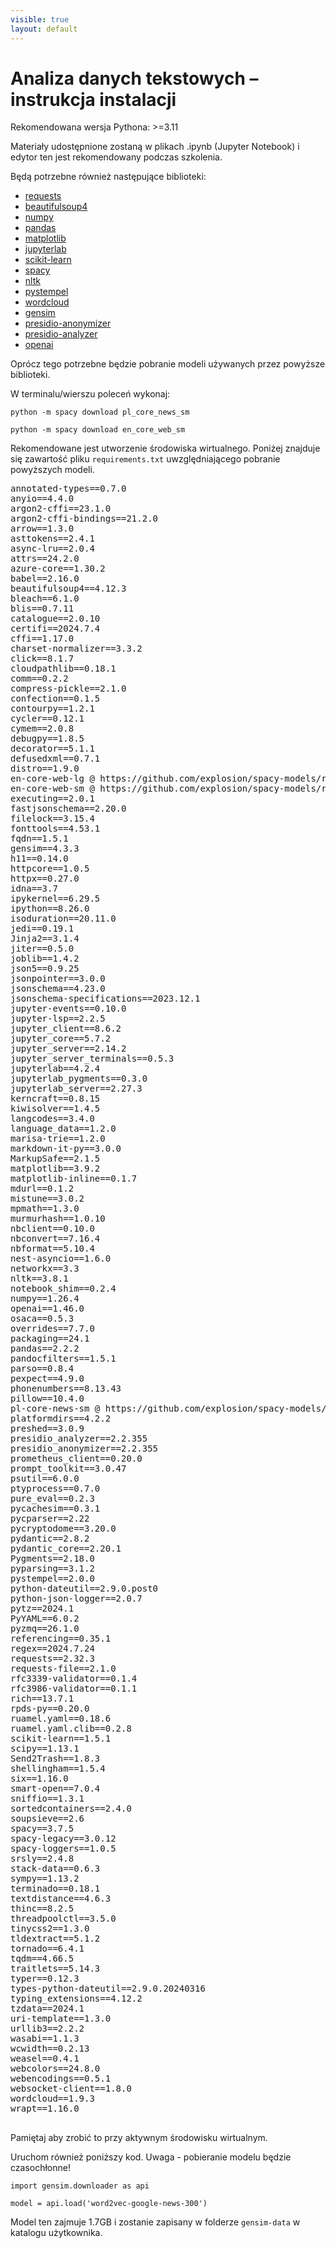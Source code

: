 ```yaml
---
visible: true
layout: default
---
```


# Analiza danych tekstowych – instrukcja instalacji

Rekomendowana wersja Pythona: >=3.11

Materiały udostępnione zostaną w plikach .ipynb (Jupyter Notebook) i edytor ten jest rekomendowany podczas szkolenia.


Będą potrzebne również następujące biblioteki:

- [requests](https://pypi.org/project/requests/)
- [beautifulsoup4](https://pypi.org/project/beautifulsoup4/)
- [numpy](https://pypi.org/project/numpy/)
- [pandas](https://pypi.org/project/pandas/)
- [matplotlib](https://pypi.org/project/matplotlib)
- [jupyterlab](https://pypi.org/project/jupyterlab)
- [scikit-learn](https://pypi.org/project/scikit-learn/)
- [spacy](https://pypi.org/project/spacy/)
- [nltk](https://pypi.org/project/nltk/)
- [pystempel](https://pypi.org/project/pystempel/)
- [wordcloud](https://pypi.org/project/wordcloud/)
- [gensim](https://pypi.org/project/gensim/)
- [presidio-anonymizer](https://pypi.org/project/presidio-anonymizer/)
- [presidio-analyzer](https://pypi.org/project/presidio-analyzer/)
- [openai](https://pypi.org/project/openai/)


Oprócz tego potrzebne będzie pobranie modeli używanych przez powyższe biblioteki.



W terminalu/wierszu poleceń wykonaj:

`python -m spacy download pl_core_news_sm`

`python -m spacy download en_core_web_sm`



Rekomendowane jest utworzenie środowiska wirtualnego. Poniżej znajduje się zawartość pliku `requirements.txt` uwzględniającego pobranie powyższych modeli.

<pre>
annotated-types==0.7.0
anyio==4.4.0
argon2-cffi==23.1.0
argon2-cffi-bindings==21.2.0
arrow==1.3.0
asttokens==2.4.1
async-lru==2.0.4
attrs==24.2.0
azure-core==1.30.2
babel==2.16.0
beautifulsoup4==4.12.3
bleach==6.1.0
blis==0.7.11
catalogue==2.0.10
certifi==2024.7.4
cffi==1.17.0
charset-normalizer==3.3.2
click==8.1.7
cloudpathlib==0.18.1
comm==0.2.2
compress-pickle==2.1.0
confection==0.1.5
contourpy==1.2.1
cycler==0.12.1
cymem==2.0.8
debugpy==1.8.5
decorator==5.1.1
defusedxml==0.7.1
distro==1.9.0
en-core-web-lg @ https://github.com/explosion/spacy-models/releases/download/en_core_web_lg-3.7.1/en_core_web_lg-3.7.1-py3-none-any.whl#sha256=ab70aeb6172cde82508f7739f35ebc9918a3d07debeed637403c8f794ba3d3dc
en-core-web-sm @ https://github.com/explosion/spacy-models/releases/download/en_core_web_sm-3.7.1/en_core_web_sm-3.7.1-py3-none-any.whl#sha256=86cc141f63942d4b2c5fcee06630fd6f904788d2f0ab005cce45aadb8fb73889
executing==2.0.1
fastjsonschema==2.20.0
filelock==3.15.4
fonttools==4.53.1
fqdn==1.5.1
gensim==4.3.3
h11==0.14.0
httpcore==1.0.5
httpx==0.27.0
idna==3.7
ipykernel==6.29.5
ipython==8.26.0
isoduration==20.11.0
jedi==0.19.1
Jinja2==3.1.4
jiter==0.5.0
joblib==1.4.2
json5==0.9.25
jsonpointer==3.0.0
jsonschema==4.23.0
jsonschema-specifications==2023.12.1
jupyter-events==0.10.0
jupyter-lsp==2.2.5
jupyter_client==8.6.2
jupyter_core==5.7.2
jupyter_server==2.14.2
jupyter_server_terminals==0.5.3
jupyterlab==4.2.4
jupyterlab_pygments==0.3.0
jupyterlab_server==2.27.3
kerncraft==0.8.15
kiwisolver==1.4.5
langcodes==3.4.0
language_data==1.2.0
marisa-trie==1.2.0
markdown-it-py==3.0.0
MarkupSafe==2.1.5
matplotlib==3.9.2
matplotlib-inline==0.1.7
mdurl==0.1.2
mistune==3.0.2
mpmath==1.3.0
murmurhash==1.0.10
nbclient==0.10.0
nbconvert==7.16.4
nbformat==5.10.4
nest-asyncio==1.6.0
networkx==3.3
nltk==3.8.1
notebook_shim==0.2.4
numpy==1.26.4
openai==1.46.0
osaca==0.5.3
overrides==7.7.0
packaging==24.1
pandas==2.2.2
pandocfilters==1.5.1
parso==0.8.4
pexpect==4.9.0
phonenumbers==8.13.43
pillow==10.4.0
pl-core-news-sm @ https://github.com/explosion/spacy-models/releases/download/pl_core_news_sm-3.7.0/pl_core_news_sm-3.7.0-py3-none-any.whl#sha256=94fd294e49f87fccf863f2792a1d89be1a0fd0a3c549790b2c8338ac304bee36
platformdirs==4.2.2
preshed==3.0.9
presidio_analyzer==2.2.355
presidio_anonymizer==2.2.355
prometheus_client==0.20.0
prompt_toolkit==3.0.47
psutil==6.0.0
ptyprocess==0.7.0
pure_eval==0.2.3
pycachesim==0.3.1
pycparser==2.22
pycryptodome==3.20.0
pydantic==2.8.2
pydantic_core==2.20.1
Pygments==2.18.0
pyparsing==3.1.2
pystempel==2.0.0
python-dateutil==2.9.0.post0
python-json-logger==2.0.7
pytz==2024.1
PyYAML==6.0.2
pyzmq==26.1.0
referencing==0.35.1
regex==2024.7.24
requests==2.32.3
requests-file==2.1.0
rfc3339-validator==0.1.4
rfc3986-validator==0.1.1
rich==13.7.1
rpds-py==0.20.0
ruamel.yaml==0.18.6
ruamel.yaml.clib==0.2.8
scikit-learn==1.5.1
scipy==1.13.1
Send2Trash==1.8.3
shellingham==1.5.4
six==1.16.0
smart-open==7.0.4
sniffio==1.3.1
sortedcontainers==2.4.0
soupsieve==2.6
spacy==3.7.5
spacy-legacy==3.0.12
spacy-loggers==1.0.5
srsly==2.4.8
stack-data==0.6.3
sympy==1.13.2
terminado==0.18.1
textdistance==4.6.3
thinc==8.2.5
threadpoolctl==3.5.0
tinycss2==1.3.0
tldextract==5.1.2
tornado==6.4.1
tqdm==4.66.5
traitlets==5.14.3
typer==0.12.3
types-python-dateutil==2.9.0.20240316
typing_extensions==4.12.2
tzdata==2024.1
uri-template==1.3.0
urllib3==2.2.2
wasabi==1.1.3
wcwidth==0.2.13
weasel==0.4.1
webcolors==24.8.0
webencodings==0.5.1
websocket-client==1.8.0
wordcloud==1.9.3
wrapt==1.16.0

</pre>



Pamiętaj aby zrobić to przy aktywnym środowisku wirtualnym.

Uruchom również poniższy kod. Uwaga - pobieranie modelu będzie czasochłonne!

`import gensim.downloader as api`

`model = api.load('word2vec-google-news-300')`


Model ten zajmuje 1.7GB i zostanie zapisany w folderze `gensim-data` w katalogu użytkownika.



